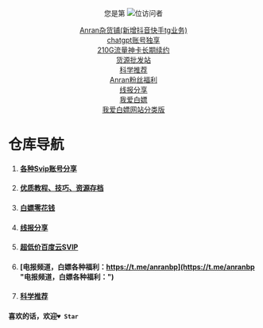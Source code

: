 
<p align="center"> 
  您是第  <img src="https://profile-counter.glitch.me/anran-world/count.svg" />位访问者
</p>
<p align="center"> 
<a href=https://sourl.cn/5XUHar target=_blank>Anran杂货铺(新增抖音快手tg业务)</a><br />
<a href=https://bp.3kla.top/a/e/?cid=19929 target=_blank>chatgpt账号独享</a><br />
<a href=https://sourl.cn/DxiK9K target=_blank>210G流量神卡长期续约</a><br />
<a href=http://shop.88hy.top target="_blank">货源批发站</a><br />
<a href=https://bp.52bp.love target="_blank" class="btn11">科学推荐</a><br />
<a href=http://youhui.plus/?MG8DPLY6 target=_blank>Anran粉丝福利</a><br />
<a href=https://hexo-anran-world.vercel.app/ target=_blank>线报分享</a><br />
<a href=https://t.me/anranbp target=_blank>我爱白嫖</a><br />
<a href=https://anran.3kla.top target=_blank>我爱白嫖网站分类版</a><br />
</p> 


# 仓库导航
1. #### [各种Svip账号分享](https://github.com/anran-world/Anranawsl/blob/master/1.%E7%99%BE%E5%BA%A6%E7%BD%91%E7%9B%98%E8%B6%85%E7%BA%A7%E4%BC%9A%E5%91%98%E3%80%81%E7%99%BE%E5%BA%A6%E7%BD%91%E7%9B%98Svip%E8%B4%A6%E5%8F%B7%E5%88%86%E4%BA%AB%E3%80%81%E4%BC%98%E9%85%B7vip%E3%80%81%E8%8A%92%E6%9E%9Cvip%E3%80%81%E7%88%B1%E5%A5%87%E8%89%BAvip%E3%80%81%E5%93%94%E5%93%A9%E5%93%94%E5%93%A9vip%E3%80%81B%E7%AB%99%E5%A4%A7%E4%BC%9A%E5%91%98%E3%80%81%E8%85%BE%E8%AE%AFvip.md)
2. #### [优质教程、技巧、资源存档](https://github.com/anran-world/Anranawsl/tree/master/Archive)
3. #### [白嫖零花钱](https://github.com/anran-world/Anranawsl/blob/master/2.%E7%99%BD%E5%AB%96%E9%9B%B6%E8%8A%B1%E9%92%B1.md)

4. #### [线报分享](https://anran.ga/)
5. #### [超低价百度云SVIP](https://52bp.icu/)
6. #### [电报频道，白嫖各种福利：https://t.me/anranbp](https://t.me/anranbp "电报频道，白嫖各种福利：")
6. #### [科学推荐](https://github.com/hjyvip/xingtian)


#### 喜欢的话，欢迎`♥ Star`





